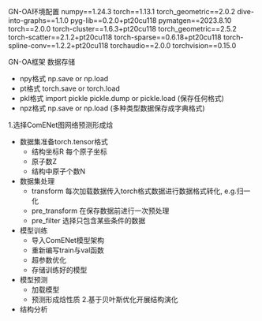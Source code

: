 GN-OA环境配置
numpy==1.24.3
torch==1.13.1
torch_geometric==2.0.2
dive-into-graphs==1.1.0
pyg-lib==0.2.0+pt20cu118
pymatgen==2023.8.10
torch==2.0.0
torch-cluster==1.6.3+pt20cu118
torch_geometric==2.5.2
torch-scatter==2.1.2+pt20cu118
torch-sparse==0.6.18+pt20cu118
torch-spline-conv==1.2.2+pt20cu118
torchaudio==2.0.0
torchvision==0.15.0

GN-OA框架
数据存储
- npy格式   np.save or np.load
- pt格式    torch.save or torch.load
- pkl格式   import pickle pickle.dump or pickle.load (保存任何格式)
- npz格式   np.save or np.load  (多种类型数据保存成字典格式)

1.选择ComENet图网络预测形成焓
- 数据集准备torch.tensor格式
  - 结构坐标R 每个原子坐标
  - 原子数Z
  - 结构中原子个数N 
- 数据集处理
  - transform 每次加载数据传入torch格式数据进行数据格式转化, e.g.归一化
  - pre_transform 在保存数据前进行一次预处理
  - pre_filter 选择只包含某些条件的数据
- 模型训练
  - 导入ComENet模型架构
  - 重新编写train与val函数
  - 超参数优化
  - 存储训练好的模型
- 模型预测
  - 加载模型
  - 预测形成焓性质
2.基于贝叶斯优化开展结构演化
- 结构分析
